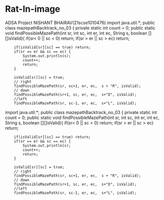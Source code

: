 # Rat-In-image
ADSA Project NISHANT BHAIRAV(21scse1010476)
import java.util.*;
public class mazepathBacktrack_no_03 {
    private static int count = 0;
    public static void findPossibleMazePath(int sr, int sc, int er, int ec, String s, boolean [][]isValid){
        if(sr< 0 || sc < 0) return;
        if(sr > er || sc > ec) return;
        
        if(isValid[sr][sc] == true) return;
        if(sr == er && sc == ec) {
            System.out.println(s);
            count++;
            return;
        }
        
        isValid[sr][sc] = true;
        // right 
        findPossibleMazePath(sr, sc+1, er, ec,  s + "R", isValid);
        // down 
        findPossibleMazePath(sr+1, sc, er, ec,  s+"D", isValid);
        //left
        findPossibleMazePath(sr, sc-1, er, ec,  s+"L", isValid);
import java.util.*;
public class mazepathBacktrack_no_03 {
    private static int count = 0;
    public static void findPossibleMazePath(int sr, int sc, int er, int ec, String s, boolean [][]isValid){
        if(sr< 0 || sc < 0) return;
        if(sr > er || sc > ec) return;
        
        if(isValid[sr][sc] == true) return;
        if(sr == er && sc == ec) {
            System.out.println(s);
            count++;
            return;
        }
        
        isValid[sr][sc] = true;
        // right 
        findPossibleMazePath(sr, sc+1, er, ec,  s + "R", isValid);
        // down 
        findPossibleMazePath(sr+1, sc, er, ec,  s+"D", isValid);
        //left
        findPossibleMazePath(sr, sc-1, er, ec,  s+"L", isValid);
